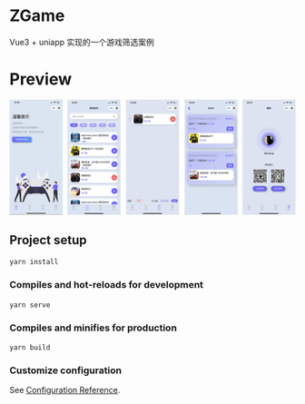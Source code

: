 # ZGame
Vue3 + uniapp 实现的一个游戏筛选案例

# Preview
![预览图](./doc/images/preview.png)
## Project setup
```
yarn install
```

### Compiles and hot-reloads for development
```
yarn serve
```

### Compiles and minifies for production
```
yarn build
```

### Customize configuration
See [Configuration Reference](https://cli.vuejs.org/config/).
